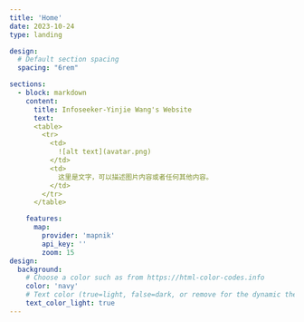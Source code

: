 ```yaml
---
title: 'Home'
date: 2023-10-24
type: landing

design:
  # Default section spacing
  spacing: "6rem"

sections:
  - block: markdown
    content:
      title: Infoseeker-Yinjie Wang's Website
      text: 
      <table>
        <tr>
          <td>
            ![alt text](avatar.png)
          </td>
          <td>
            这里是文字，可以描述图片内容或者任何其他内容。
          </td>
        </tr>
      </table>

    features:
      map:
        provider: 'mapnik'
        api_key: ''
        zoom: 15
design:
  background:
    # Choose a color such as from https://html-color-codes.info
    color: 'navy'
    # Text color (true=light, false=dark, or remove for the dynamic theme color).
    text_color_light: true
---
```

